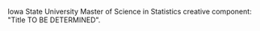 Iowa State University Master of Science in Statistics creative
component: "Title TO BE DETERMINED".
